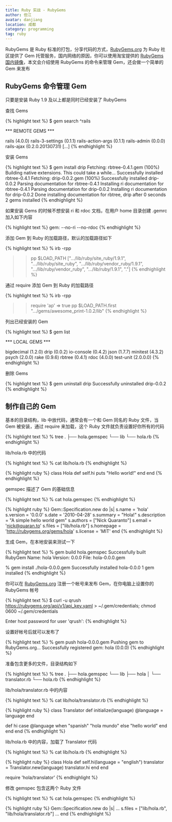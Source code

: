 ```yaml
---
title: Ruby 实战 - RubyGems
author: 但江
avatar: danjiang
location: 成都
category: programming
tag: ruby
---
```


RubyGems 是 Ruby 标准的打包，分享代码的方式，[RubyGems.org][1] 为 Ruby 社区提供了 Gem 托管服务，国内网络的原因，你可以使用淘宝提供的 [RubyGems 国内镜像][2]，本文会介绍使用 RubyGems 的命令来管理 Gem，还会做一个简单的 Gem 来发布

## RubyGems 命令管理 Gem

只要是安装 Ruby 1.9 及以上都是同时已经安装了 RubyGems

查找 Gems

{% highlight text %}
$ gem search ^rails

*** REMOTE GEMS ***

rails (4.0.0)
rails-3-settings (0.1.1)
rails-action-args (0.1.1)
rails-admin (0.0.0)
rails-ajax (0.2.0.20130731)
[...]
{% endhighlight %}

安装 Gems

{% highlight text %}
$ gem install drip
Fetching: rbtree-0.4.1.gem (100%)
Building native extensions.  This could take a while...
Successfully installed rbtree-0.4.1
Fetching: drip-0.0.2.gem (100%)
Successfully installed drip-0.0.2
Parsing documentation for rbtree-0.4.1
Installing ri documentation for rbtree-0.4.1
Parsing documentation for drip-0.0.2
Installing ri documentation for drip-0.0.2
Done installing documentation for rbtree, drip after 0 seconds
2 gems installed
{% endhighlight %}

如果安装 Gems 的时候不想安装 ri 和 rdoc 文档，在用户 home 目录创建 .gemrc 加入如下内容

{% highlight text %}
gem: --no-ri --no-rdoc
{% endhighlight %}

添加 Gem 到 Ruby 的加载路径，默认的加载路径如下

{% highlight text %}
% irb -rpp
>> pp $LOAD_PATH
[".../lib/ruby/site_ruby/1.9.1",
 ".../lib/ruby/site_ruby",
 ".../lib/ruby/vendor_ruby/1.9.1",
 ".../lib/ruby/vendor_ruby",
 ".../lib/ruby/1.9.1",
 "."]
{% endhighlight %}

通过 require 添加 Gem 到 Ruby 的加载路径

{% highlight text %}
% irb -rpp
>> require 'ap'
=> true
>> pp $LOAD_PATH.first
".../gems/awesome_print-1.0.2/lib"
{% endhighlight %}

列出已经安装的 Gem

{% highlight text %}
$ gem list

*** LOCAL GEMS ***

bigdecimal (1.2.0)
drip (0.0.2)
io-console (0.4.2)
json (1.7.7)
minitest (4.3.2)
psych (2.0.0)
rake (0.9.6)
rbtree (0.4.1)
rdoc (4.0.0)
test-unit (2.0.0.0)
{% endhighlight %}

删除 Gems

{% highlight text %}
$ gem uninstall drip
Successfully uninstalled drip-0.0.2
{% endhighlight %}

## 制作自己的 Gem

基本的目录结构，lib 中放代码，通常会有一个和 Gem 同名的 Ruby 文件，当 Gem 被安装，通过 require 来加载，这个 Ruby 文件就负责设置好你所有的代码

{% highlight text %}
% tree
.
├── hola.gemspec
└── lib
    └── hola.rb
{% endhighlight %}

lib/hola.rb 中的代码

{% highlight text %}
% cat lib/hola.rb
{% endhighlight %}

{% highlight ruby %}
class Hola
  def self.hi
    puts "Hello world!"
  end
end
{% endhighlight %}

gemspec 描述了 Gem 的基础信息

{% highlight text %}
% cat hola.gemspec
{% endhighlight %}

{% highlight ruby %}
Gem::Specification.new do |s|
  s.name        = 'hola'
  s.version     = '0.0.0'
  s.date        = '2010-04-28'
  s.summary     = "Hola!"
  s.description = "A simple hello world gem"
  s.authors     = ["Nick Quaranto"]
  s.email       = 'nick@quaran.to'
  s.files       = ["lib/hola.rb"]
  s.homepage    = 'http://rubygems.org/gems/hola'
  s.license     = 'MIT'
end
{% endhighlight %}

生成 Gem，在本地安装来测试一下

{% highlight text %}
% gem build hola.gemspec
Successfully built RubyGem
Name: hola
Version: 0.0.0
File: hola-0.0.0.gem

% gem install ./hola-0.0.0.gem
Successfully installed hola-0.0.0
1 gem installed
{% endhighlight %}

你可以在 [RubyGems.org][1] 注册一个帐号来发布 Gem，在你电脑上设置你的 RubyGems 帐号

{% highlight text %}
$ curl -u qrush https://rubygems.org/api/v1/api_key.yaml >
~/.gem/credentials; chmod 0600 ~/.gem/credentials

Enter host password for user 'qrush':
{% endhighlight %}

设置好帐号后就可以发布了

{% highlight text %}
% gem push hola-0.0.0.gem
Pushing gem to RubyGems.org...
Successfully registered gem: hola (0.0.0)
{% endhighlight %}

准备包含更多的文件，目录结构如下

{% highlight text %}
% tree
.
├── hola.gemspec
└── lib
    ├── hola
    │   └── translator.rb
    └── hola.rb
{% endhighlight %}

lib/hola/translator.rb 中的内容

{% highlight text %}
% cat lib/hola/translator.rb
{% endhighlight %}

{% highlight ruby %}
class Translator
  def initialize(language)
    @language = language
  end

  def hi
    case @language
    when "spanish"
      "hola mundo"
    else
      "hello world"
    end
  end
end
{% endhighlight %}

lib/hola.rb 中的内容，加载了 Translator 代码 

{% highlight text %}
% cat lib/hola.rb
{% endhighlight %}

{% highlight ruby %}
class Hola
  def self.hi(language = "english")
    translator = Translator.new(language)
    translator.hi
  end
end

require 'hola/translator'
{% endhighlight %}

修改 gemspec 包含这两个 Ruby 文件

{% highlight text %}
% cat hola.gemspec
{% endhighlight %}

{% highlight ruby %}
Gem::Specification.new do |s|
...
s.files = ["lib/hola.rb", "lib/hola/translator.rb"]
...
end
{% endhighlight %}

[1]: https://rubygems.org
[2]: http://ruby.taobao.org
